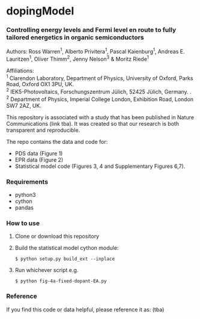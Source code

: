 # dopingModel

### Controlling energy levels and Fermi level en route to fully tailored energetics in organic semiconductors

Authors: Ross Warren<sup>1</sup>, Alberto Privitera<sup>1</sup>, Pascal Kaienburg<sup>1</sup>, Andreas E. Lauritzen<sup>1</sup>, Oliver Thimm<sup>2</sup>, Jenny Nelson<sup>3</sup> & Moritz Riede<sup>1</sup>

Affiliations:<br>
    <sup>1</sup> Clarendon Laboratory, Department of Physics, University of Oxford, Parks Road, Oxford OX1 3PU, UK.<br>
    <sup>2</sup>  IEK5-Photovoltaics, Forschungszentrum Jülich, 52425 Jülich, Germany. .<br>
    <sup>2</sup> Department of Physics, Imperial College London, Exhibition Road, London SW7 2AZ, UK.

This repository is associated with a study that has been published in Nature Communications (link tba). It was created so that our research is both transparent and reproducible.

The repo contains the data and code for:

  * PDS data (Figure 1)
  * EPR data (Figure 2)
  * Statistical model code (Figures 3, 4 and Supplementary Figures 6,7).

### Requirements

  * python3
  * cython
  * pandas

### How to use

 1. Clone or download this repository
 2. Build the statistical model cython module:

    `$ python setup.py build_ext --inplace`

 3. Run whichever script e.g.

    `$ python fig-4a-fixed-dopant-EA.py`

### Reference

If you find this code or data helpful, please reference it as: (tba)
